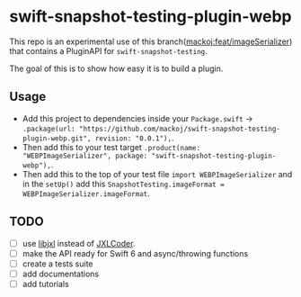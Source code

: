 # swift-snapshot-testing-plugin-webp

This repo is an experimental use of this branch([mackoj:feat/imageSerializer](https://github.com/mackoj/swift-snapshot-testing/tree/feat/imageSerializer)) that contains a PluginAPI for `swift-snapshot-testing`.

The goal of this is to show how easy it is to build a plugin.

## Usage

- Add this project to dependencies inside your `Package.swift`  -> `.package(url: "https://github.com/mackoj/swift-snapshot-testing-plugin-webp.git", revision: "0.0.1"),`.
- Then add this to your test target `.product(name: "WEBPImageSerializer", package: "swift-snapshot-testing-plugin-webp"),`.
- Then add this to the top of your test file `import WEBPImageSerializer` and in the `setUp()` add this `SnapshotTesting.imageFormat = WEBPImageSerializer.imageFormat`.

## TODO

- [ ] use [libjxl](https://github.com/libjxl/libjxl) instead of [JXLCoder]([url](https://github.com/awxkee/jxl-coder-swift.git)).
- [ ] make the API ready for Swift 6 and async/throwing functions
- [ ] create a tests suite
- [ ] add documentations
- [ ] add tutorials
